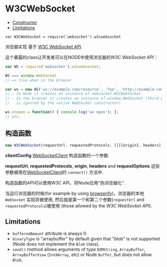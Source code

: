 W3CWebSocket
============

* [Constructor](#constructor)
* [Limitations](#limitations)

`var W3CWebSocket = require('websocket').w3cwebsocket`

浏览器实现 基于 [W3C WebSocket API](http://www.w3.org/TR/websockets/).

这个暴露的class让开发者可以在NODE中使用浏览器的*W3C WebSocket API*：

```javascript
var WS = require('websocket').w3cwebsocket;

WS === window.WebSocket
// => true when in the browser

var ws = new WS('ws://example.com/resource', 'foo', 'http://example.com');
// - In Node it creates an instance of websocket.W3CWebSocket.
// - In the browser it creates an instance of window.WebSocket (third parameter
//   is ignored by the native WebSocket constructor).

ws.onopen = function() { console.log('ws open'); };
// etc.
```


构造函数
-----------

```javascript
new W3CWebSocket(requestUrl, requestedProtocols, [[[[origin], headers], requestOptions], clientConfig])
```

**clientConfig** [WebSocketClient](./WebSocketClient.md) 构造函数的一个参数.

**requestUrl**, **requestedProtocols**, **origin**, **headers** and **requestOptions** 这些参数被用在[WebSocketClient](./WebSocketClient.md)的 `connect()` 方法中.

构造函数的API可以使用W3C API，将Node应用"伪浏览器化".

当运行浏览器的时候(for example by using [browserify](http://browserify.org/))，浏览器的本地 `WebSocket` 实现将被使用, 然后就是第一个和第二个参数(`requestUrl` and `requestedProtocols`)被使用 (those allowed by the *W3C WebSocket API*).


Limitations
-----------

* `bufferedAmount` attribute is always 0.
* `binaryType` is "arraybuffer" by default given that "blob" is not supported (Node does not implement the `Blob` class).
* `send()` method allows arguments of type `DOMString`, `ArrayBuffer`, `ArrayBufferView` (`Int8Array`, etc) or Node `Buffer`, but does not allow `Blob`.
